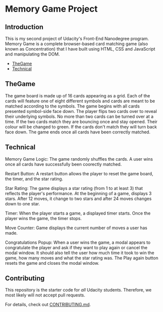# Memory Game Project

## Introduction

This is my second project of Udacity's Front-End Nanodegree program. Memory Game is a complete browser-based card matching game (also known as Concentration) that I have built using HTML, CSS and JavaScript and manipulating the DOM.

* [TheGame ](#TheGame)
* [Technical](#Technical)


## TheGame

The game board is made up of 16 cards appearing as a grid. Each of the cards will feature one of eight different symbols and cards are meant to be matched according to the symbols. The game begins with all cards presented symbol-side face down.
The player flips two cards over to reveal their underlying symbols. No more than two cards can be turned over at a time.
If the two cards match they are bouncing once and stay opened. Their colour will be changed to green.
If the cards don't match they will turn back face down. 
The game ends once all cards have been correctly matched.


## Technical

Memory Game Logic:
The game randomly shuffles the cards. A user wins once all cards have successfully been coorectly matched.

Restart Button: A restart button allows the player to reset the game board, the timer, and the star rating.

Star Rating: The game displays a star rating (from 1 to at least 3) that reflects the player's performance. At the beginning of a game, displays  3 stars. After 12 moves, it change to two stars and after 24 moves changes down to one star.

Timer: When the player starts a game, a displayed timer starts. Once the player wins the game, the timer stops.

Move Counter: 
Game displays the current number of moves a user has made.

Congratulations Popup: When a user wins the game, a modal appears to congratulate the player and ask if they want to play again or cancel the modal window. It should also tell the user how much time it took to win the game, how many moves and what the star rating was. The Play again button resets the game and closes the modal window.

## Contributing

This repository is the starter code for _all_ Udacity students. Therefore, we most likely will not accept pull requests.

For details, check out [CONTRIBUTING.md](CONTRIBUTING.md).
